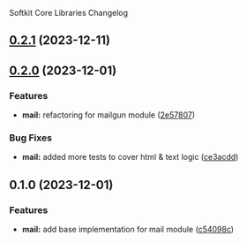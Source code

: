 Softkit Core Libraries Changelog
## [0.2.1](https://github.com/softkitit/softkit-core/compare/mail-0.2.0...mail-0.2.1) (2023-12-11)

## [0.2.0](https://github.com/softkitit/softkit-core/compare/mail-0.1.0...mail-0.2.0) (2023-12-01)


### Features

* **mail:** refactoring for mailgun module ([2e57807](https://github.com/softkitit/softkit-core/commit/2e57807e20f3ee09407ce2129171cda76a0d1604))


### Bug Fixes

* **mail:** added more tests to cover html & text logic ([ce3acdd](https://github.com/softkitit/softkit-core/commit/ce3acdd159b29e299060a1b07eb38502e11ac37b))

## 0.1.0 (2023-12-01)


### Features

* **mail:** add base implementation for mail module ([c54098c](https://github.com/softkitit/softkit-core/commit/c54098c5c1125627667b3184577f0cb45a0da380))
